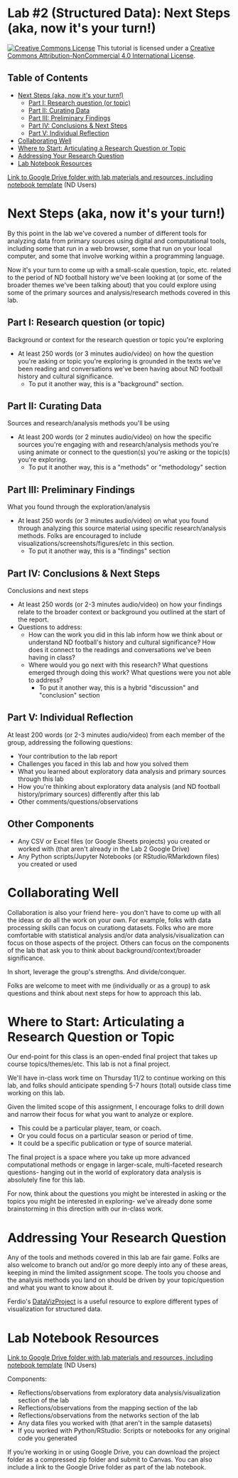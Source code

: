 # Lab #2 (Structured Data): Next Steps (aka, now it's your turn!)

<a href="http://creativecommons.org/licenses/by-nc/4.0/" rel="license"><img style="border-width: 0;" src="https://i.creativecommons.org/l/by-nc/4.0/88x31.png" alt="Creative Commons License" /></a>
This tutorial is licensed under a <a href="http://creativecommons.org/licenses/by-nc/4.0/" rel="license">Creative Commons Attribution-NonCommercial 4.0 International License</a>.

## Table of Contents

- [Next Steps (aka, now it's your turn!)](#next-steps-aka-now-its-your-turn)
  * [Part I: Research question (or topic)](#part-i-research-question-or-topic)
  * [Part II: Curating Data](#part-ii-curating-data)
  * [Part III: Preliminary Findings](#part-iii-preliminary-findings)
  * [Part IV: Conclusions & Next Steps](#part-iv-conclusions--next-steps)
  * [Part V: Individual Reflection](#part-v-individual-reflection)
- [Collaborating Well](#collaborating-well)
- [Where to Start: Articulating a Research Question or Topic](#where-to-start-articulating-a-research-question-or-topic)
- [Addressing Your Research Question](#addressing-your-research-question)
- [Lab Notebook Resources](#lab-notebook-resources)

[Link to Google Drive folder with lab materials and resources, including notebook template](https://drive.google.com/drive/folders/1BYuxNOQ-FoWuYtL8hVWZq0Re-FInkXr3?usp=sharing) (ND Users) 

# Next Steps (aka, now it's your turn!)

By this point in the lab we've covered a number of different tools for analyzing data from primary sources using digital and computational tools, including some that run in a web browser, some that run on your local computer, and some that involve working within a programming language.

Now it's your turn to come up with a small-scale question, topic, etc. related to the period of ND football history we've been looking at (or some of the broader themes we've been talking about) that you could explore using some of the primary sources and analysis/research methods covered in this lab.

## Part I: Research question (or topic)

Background or context for the research question or topic you're exploring
- At least 250  words (or 3 minutes audio/video) on how the question you're asking or topic you're exploring is grounded in the texts we've been reading and conversations we've been having about ND football history and cultural significance.
  * To put it another way, this is a "background" section.

## Part II: Curating Data

Sources and research/analysis methods you'll be using
- At least 200 words (or 2 minutes audio/video) on how the specific sources you're engaging with and research/analysis methods you're using animate or connect to the question(s) you're asking or the topic(s) you're exploring.
  * To put it another way, this is a "methods" or "methodology" section

## Part III: Preliminary Findings

What you found through the exploration/analysis
- At least 250 words (or 3 minutes audio/video) on what you found through analyzing this source material using specific research/analysis methods. Folks are encouraged to include visualizations/screenshots/figures/etc in this section.
  * To put it another way, this is a "findings" section

## Part IV: Conclusions & Next Steps

Conclusions and next steps
- At least 250 words (or 2-3 minutes audio/video) on how your findings relate to the broader context or background you outlined at the start of the report.
- Questions to address:
  * How can the work you did in this lab inform how we think about or understand ND football's history and cultural significance? How does it connect to the readings and conversations we've been having in class?
  * Where would you go next with this research? What questions emerged through doing this work? What questions were you not able to address? 
    * To put it another way, this is a hybrid "discussion" and "conclusion" section

## Part V: Individual Reflection

At least 200 words (or 2-3 minutes audio/video) from each member of the group, addressing the following questions:
- Your contribution to the lab report
- Challenges you faced in this lab and how you solved them
- What you learned about exploratory data analysis and primary sources through this lab
- How you're thinking about exploratory data analysis (and ND football history/primary sources) differently after this lab
- Other comments/questions/observations

## Other Components
- Any CSV or Excel files (or Google Sheets projects) you created or worked with (that aren't already in the Lab 2 Google Drive)
- Any Python scripts/Jupyter Notebooks (or RStudio/RMarkdown files) you created or used

# Collaborating Well

Collaboration is also your friend here- you don't have to come up with all the ideas or do all the work on your own. For example, folks with data processing skills can focus on curationg datasets. Folks who are more comfortable with statistical analysis and/or data analysis/visualization can focus on those aspects of the project. Others can focus on the components of the lab that ask you to think about background/context/broader significance.

In short, leverage the group's strengths. And divide/conquer.

Folks are welcome to meet with me (individually or as a group) to ask questions and think about next steps for how to approach this lab.

# Where to Start: Articulating a Research Question or Topic

Our end-point for this class is an open-ended final project that takes up course topics/themes/etc. This lab is not a final project.

We'll have in-class work time on Thursday 11/2 to continue working on this lab, and folks should anticipate spending 5-7 hours (total) outside class time working on this lab.

Given the limited scope of this assignment, I encourage folks to drill down and narrow their focus for what you want to analyze or explore.
- This could be a particular player, team, or coach. 
- Or you could focus on a particular season or period of time. 
- It could be a specific publication or type of source material.

The final project is a space where you take up more advanced computational methods or engage in larger-scale, multi-faceted research questions- hanging out in the world of exploratory data analysis is absolutely fine for this lab.

For now, think about the questions you might be interested in asking or the topics you might be interested in exploring- we've already done some brainstorming in this direction with our in-class work.

# Addressing Your Research Question

Any of the tools and methods covered in this lab are fair game. Folks are also welcome to branch out and/or go more deeply into any of these areas, keeping in mind the limited assignment scope. The tools you choose and the analysis methods you land on should be driven by your topic/question and what you want to know about it.

Ferdio's [DataVizProject](https://datavizproject.com/) is a useful resource to explore different types of visualization for structured data.

# Lab Notebook Resources

[Link to Google Drive folder with lab materials and resources, including notebook template](https://drive.google.com/drive/folders/1BYuxNOQ-FoWuYtL8hVWZq0Re-FInkXr3?usp=sharing) (ND Users)

Components:
- Reflections/observations from exploratory data analysis/visualization section of the lab
- Reflections/observations from the mapping section of the lab
- Reflections/observations from the networks section of the lab
- Any data files you worked with (that aren't in the sample datasets)
- If you worked with Python/RStudio: Scripts or notebooks for any original code you generated

If you’re working in or using Google Drive, you can download the project folder as a compressed zip folder and submit to Canvas. You can also include a link to the Google Drive folder as part of the lab notebook. 
